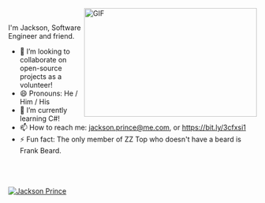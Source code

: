 <img align="right" alt="GIF" src="https://cdn.dribbble.com/users/966681/screenshots/2896143/working.gif" width="350" height="220" />

<br/>

I'm Jackson, Software Engineer and friend.
<br/>


- :rocket: I’m looking to collaborate on open-source projects as a volunteer!
- 😄 Pronouns: He / Him / His
- 🔭 I’m currently learning C#!
- 📫 How to reach me: jackson.prince@me.com, or https://bit.ly/3cfxsi1
- ⚡ Fun fact: The only member of ZZ Top who doesn't have a beard is Frank Beard.

<br/>

<!-- ![](https://img.shields.io/badge/OS-Linux&&Windows-informational?style=flat&logo=<LOGO_NAME>&logoColor=white&color=2bbc8a) -->
<!-- ![](https://img.shields.io/badge/Editor-Intellij&&VSCode-informational?style=flat&logo=<LOGO_NAME>&logoColor=white&color=2bbc8a) -->
<!-- ![](https://img.shields.io/badge/Code-Java&&NodeJs&&Go-informational?style=flat&logo=<LOGO_NAME>&logoColor=white&color=2bbc8a) -->
<!-- ![](https://img.shields.io/badge/Interest-Cloud-informational?style=flat&logo=<LOGO_NAME>&logoColor=white&color=2bbc8a) -->

<br/>

<br/>
<a href="https://github.com/jxnprince">
<img align="center" src="https://github-readme-stats.vercel.app/api?username=jxnprince&show_icons=true&theme=gotham&include_all_commits=true&count_private=true" alt="Jackson Prince" />
</a>
